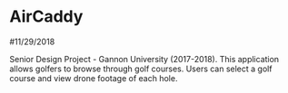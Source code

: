 # AirCaddy
#11/29/2018

Senior Design Project - Gannon University (2017-2018).  This application allows golfers to browse through golf courses.  Users can select a golf course and view drone footage of each hole.
